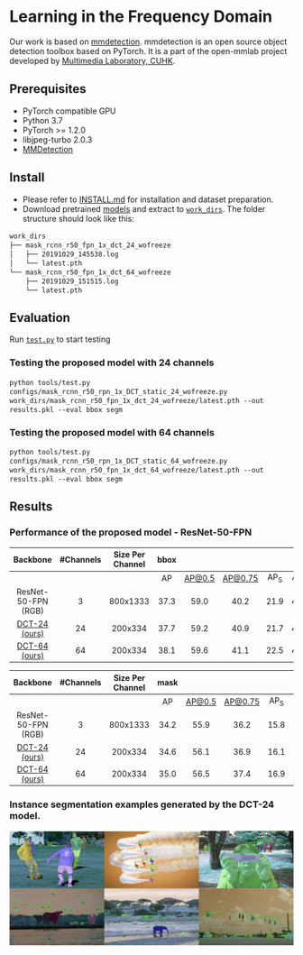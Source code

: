 # Learning in the Frequency Domain
Our work is based on [mmdetection](https://github.com/open-mmlab/mmdetection).
mmdetection is an open source object detection toolbox based on PyTorch. It is
a part of the open-mmlab project developed by [Multimedia Laboratory, CUHK](http://mmlab.ie.cuhk.edu.hk/).


## Prerequisites
* PyTorch compatible GPU
* Python 3.7
* PyTorch >= 1.2.0
* libjpeg-turbo 2.0.3
* [MMDetection](https://github.com/open-mmlab/mmdetection)

## Install
* Please refer to [INSTALL.md](docs/INSTALL.md) for installation and dataset preparation.
* Download pretrained [models][1] and extract to [`work_dirs`](work_dirs). The folder structure should look like this:
```
work_dirs
├── mask_rcnn_r50_fpn_1x_dct_24_wofreeze
│   ├── 20191029_145538.log
│   └── latest.pth
└── mask_rcnn_r50_fpn_1x_dct_64_wofreeze
    ├── 20191029_151515.log
    └── latest.pth
```

## Evaluation
Run [`test.py`](tools/test.py) to start testing

### Testing the proposed model with 24 channels 
```
python tools/test.py configs/mask_rcnn_r50_rpn_1x_DCT_static_24_wofreeze.py work_dirs/mask_rcnn_r50_fpn_1x_dct_24_wofreeze/latest.pth --out results.pkl --eval bbox segm
```

### Testing the proposed model with 64 channels 
```
python tools/test.py configs/mask_rcnn_r50_rpn_1x_DCT_static_64_wofreeze.py work_dirs/mask_rcnn_r50_fpn_1x_dct_64_wofreeze/latest.pth --out results.pkl --eval bbox segm
```
## Results

### Performance of the proposed model - ResNet-50-FPN
|       Backbone      | #Channels | Size Per Channel | bbox |        |         |      |      |      |
|:-------------------:|:---------:|:----------------:|:----:|:------:|:-------:|:----:|:----:|:----:|
|                     |           |                  |  AP  | AP@0.5 | AP@0.75 |  AP<sub>S</sub> |  AP<sub>M</sub> |  AP<sub>L</sub> |
| ResNet-50-FPN (RGB) |     3     |     800x1333     | 37.3 |  59.0  |   40.2  | 21.9 | 40.9 | 48.1 |
| [DCT-24 (ours)][2]  |     24    |      200x334     | 37.7 |  59.2  |   40.9  | 21.7 | 41.4 | 49.1 |
| [DCT-64 (ours)][3]  |     64    |      200x334     | 38.1 |  59.6  |   41.1  | 22.5 | 41.6 | 49.7 |

|       Backbone      | #Channels | Size Per Channel | mask |        |         |      |      |      |
|:-------------------:|:---------:|:----------------:|:----:|:------:|:-------:|:----:|:----:|:----:|
|                     |           |                  |  AP  | AP@0.5 | AP@0.75 |  AP<sub>S</sub> |  AP<sub>M</sub> |  AP<sub>L</sub> |
| ResNet-50-FPN (RGB) |     3     |     800x1333     | 34.2 |  55.9  |   36.2  | 15.8 | 36.9 | 50.1 |
| [DCT-24 (ours)][2]  |     24    |      200x334     | 34.6 |  56.1  |   36.9  | 16.1 | 37.4 | 50.7 |
| [DCT-64 (ours)][3]  |     64    |      200x334     | 35.0 |  56.5  |   37.4  | 16.9 | 37.6 | 51.6 |

### Instance segmentation examples generated by the DCT-24 model.
![example](results/segmentation_result.jpg)

[1]: https://drive.google.com/open?id=1UKmNORizsulH9E4awxjBR4fAlW1KlC5s
[2]: https://drive.google.com/open?id=14eTsI_LMjjQHyx_uOsb_DSy2pAIZFny-
[3]: https://drive.google.com/open?id=18WbbwpQuoAt--GMlZuWhNLjxN83A0g_i
